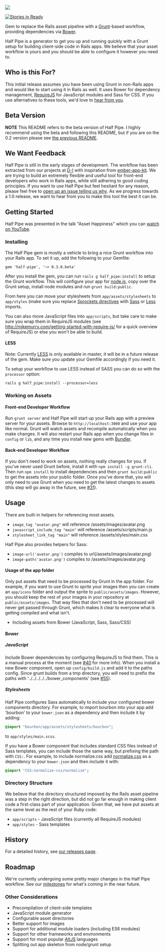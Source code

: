 ![](https://raw.github.com/d-i/halfpipe.io/master/media/logo.png)

[![Stories in Ready](https://badge.waffle.io/d-i/half-pipe.png?label=ready)](http://waffle.io/d-i/half-pipe)

Gem to replace the Rails asset pipeline with a [Grunt](http://gruntjs.com/)-based workflow, providing dependencies via [Bower](http://bower.io/).

Half Pipe is a generator to get you up and running quickly with a Grunt setup for building client-side code in Rails apps. We believe that your asset workflow is yours and you should be able to configure it however you need to.

## Who is this For?

This initial release assumes you have been using Grunt in non-Rails apps and would like to start using it in Rails as well. It uses Bower for dependency management, [RequireJS](http://www.requirejs.org/) for JavaScript modules and Sass for CSS. If you use alternatives to these tools, we'd love to [hear from you][issue].

## Beta Version

**NOTE** This README refers to the beta version of Half Pipe. I highly recommend using the beta and following this README, but if you are on the 0.2 version please see [the previous README](https://github.com/d-i/half-pipe/blob/4a68659f215f939f7da9d3e5e8756c7f31a86177/README.md).

## We Want Feedback

Half Pipe is still in the early stages of development. The workflow has been extracted from our projects at [D-I](http://d-i.co/) with inspiration from [ember-app-kit](https://github.com/stefanpenner/ember-app-kit). We are trying to build an extremely flexible and useful tool for front-end developers who work in Rails apps, while still adhering to good coding principles. If you want to use Half Pipe but feel hesitant for any reason, please feel free to [open up an issue telling us why][issue]. As we progress towards a 1.0 release, we want to hear from you to make this tool the best it can be.

## Getting Started

Half Pipe was presented in the talk "Asset Happiness" which you can [watch on YouTube](http://www.youtube.com/watch?v=2gaZsFkZ2BQ).

### Installing

The Half Pipe gem is mostly a vehicle to bring a nice Grunt workflow into your Rails app. To set it up, add the following to your Gemfile:

    gem 'half-pipe', '~> 0.3.0.beta'

After you install the gem, you can run `rails g half_pipe:install` to setup the Grunt workflow. This will configure your app for [node.js](http://nodejs.org/), copy over the Grunt setup, install node modules and run `grunt build:public`.

From here you can move your stylesheets from `app/assets/stylesheets` to `app/styles` (make sure you replace [Sprockets directives](https://github.com/sstephenson/sprockets#managing-and-bundling-dependencies) with [Sass](http://sass-lang.com/documentation/file.SASS_REFERENCE.html#import) or [Less](http://lesscss.org/#-importing) imports.

You can also move JavaScript files into `app/scripts`, but take care to make sure you wrap them in RequireJS modules (see http://mikemurry.com/getting-started-with-require-js/ for a quick overview of RequireJS) or else you won't be able to build.

#### LESS

Note: Currently [LESS](http://lesscss.org/) is only available in master, it will be in a future release of the gem. Make sure you update your Gemfile accordingly if you need it.

To setup your workflow to use LESS instead of SASS you can do so with the `processor` option:

    rails g half_pipe:install --processor=less

### Working on Assets

#### Front-end Developer Workflow

Run `grunt server` and Half Pipe will start up your Rails app with a preview server for your assets. Browse to `http://localhost:3000` and use your app like normal. Grunt will watch assets and recompile automatically when you make changes. It will also restart your Rails app when you change files in `config` or `lib`, and any time you install new gems with [Bundler](http://bundler.io/).

#### Back-end Developer Workflow

If you don't need to work on assets, nothing really changes for you. If you've never used Grunt before, install it with `npm install -g grunt-cli`. Then run `npm install` to install dependencies and then `grunt build:public` to get the assets into your public folder. Once you've done that, you will only need to use Grunt when you need to get the latest changes to assets (this step will go away in the future, see [#31][issue-31]).

## Usage

There are built-in helpers for referencing most assets.

- `image_tag "avatar.png"` will reference /assets/images/avatar.png
- `javascript_include_tag "main"` will reference /assets/scripts/main.js
- `stylesheet_link_tag "main"` will reference /assets/styles/main.css

Half Pipe also provides helpers for Sass:

- `image-url('avatar.png')` compiles to url(/assets/images/avatar.png)
- `image-path('avatar.png')` compiles to /assets/images/avatar.png

#### Usage of the app folder

Only put assets that need to be processed by Grunt in the app folder. For example, if you want to use Grunt to sprite your images then you can create an `app/icons` folder and output the sprite to `public/assets/images`. However, you should keep the rest of your images in your repository at `public/assets/images`. That way files that don't need to be processed will never get passed through Grunt, which makes it clear to everyone what is getting compiled and what isn't.

- Including assets from Bower (JavaScript, Sass, Sass/CSS)

#### Bower

##### JavaScript

Include Bower dependencies by configuring RequireJS to find them. This is a manual process at the moment (see [#40][issue-40] for more info). When you install a new Bower component, open up `config/build.js` and add it to the paths config. Since grunt builds from a tmp directory, you will need to prefix the paths with '../../../../../bower_components' (see [#55][issue-55]).

##### Stylesheets

Half Pipe configures Sass automatically to include your configured bower components directory. For example, to import bourbon into your app add 'bourbon' to your `bower.json` as a dependency and then include it by adding:

```sass
@import "bourbon/app/assets/stylesheets/bourbon";
```

to `app/styles/main.scss`.

If you have a Bower component that includes standard CSS files instead of Sass templates, you can include those the same way, but prefixing the path with `CSS:`. For example, to include normalize.css add [normalize.css](https://github.com/necolas/normalize.css/) as a dependency to your `bower.json` and then include it with:

```sass
@import "CSS:normalize-css/normalize";
```

### Directory Structure

We believe that the directory structured imposed by the Rails asset pipeline was a step in the right direction, but did not go far enough in making client code a first-class part of your application. Given that, we have put assets at the same level as the rest of your Ruby code:

- `app/scripts` - JavaScript files (currently all RequireJS modules)
- `app/styles` - Sass templates

## History

For a detailed history, see [our releases page][releases].

## Roadmap

We're currently undergoing some pretty major changes in the Half Pipe workflow. See our [milestones][] for what's coming in the near future.

### Other Considerations

- Precompilation of client-side templates
- JavaScript module generator
- Configurable asset directories
- Better support for images
- Support for additional module loaders (including ES6 modules)
- Support for other frameworks and environments
- Support for most popular [AltJS](http://www.altjs.org) languages
- Splitting out app skeleton from node/grunt setup

[milestones]: http://github.com/d-i/half-pipe/issues/milestones
[issue]: http://github.com/d-i/half-pipe/issues/new
[releases]: http://github.com/d-i/half-pipe/releases
[issue-31]: http://github.com/d-i/half-pipe/issues/31
[issue-40]: http://github.com/d-i/half-pipe/issues/40
[issue-55]: http://github.com/d-i/half-pipe/issues/55
